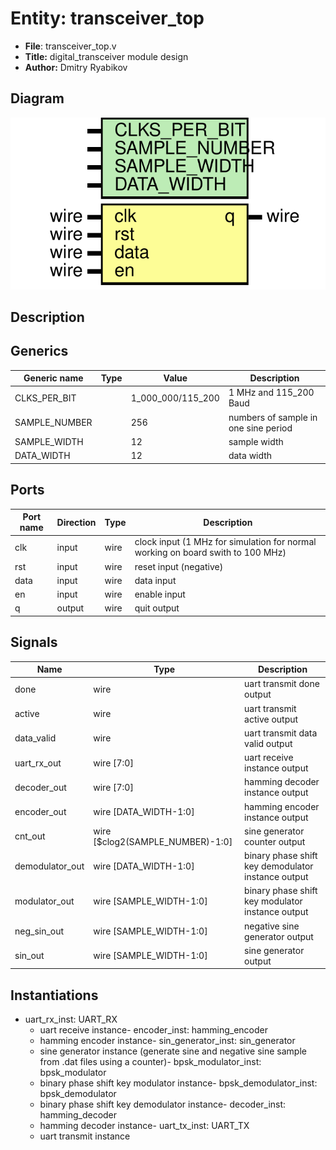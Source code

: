 
# Entity: transceiver_top 
- **File**: transceiver_top.v
- **Title:**  digital_transceiver module design
- **Author:**  Dmitry Ryabikov

## Diagram
![Diagram](transceiver_top.svg "Diagram")
## Description


## Generics

| Generic name  | Type | Value             | Description                          |
| ------------- | ---- | ----------------- | ------------------------------------ |
| CLKS_PER_BIT  |      | 1_000_000/115_200 | 1 MHz and 115_200 Baud               |
| SAMPLE_NUMBER |      | 256               | numbers of sample in one sine period |
| SAMPLE_WIDTH  |      | 12                | sample width                         |
| DATA_WIDTH    |      | 12                | data width                           |

## Ports

| Port name | Direction | Type | Description                                                                      |
| --------- | --------- | ---- | -------------------------------------------------------------------------------- |
| clk       | input     | wire | clock  input (1 MHz for simulation for normal working on board swith to 100 MHz) |
| rst       | input     | wire | reset  input (negative)                                                          |
| data      | input     | wire | data   input                                                                     |
| en        | input     | wire | enable input                                                                     |
| q         | output    | wire | quit   output                                                                    |

## Signals

| Name            | Type                             | Description                                        |
| --------------- | -------------------------------- | -------------------------------------------------- |
| done            | wire                             | uart transmit done output                          |
| active          | wire                             | uart transmit active output                        |
| data_valid      | wire                             | uart transmit data valid output                    |
| uart_rx_out     | wire [7:0]                       | uart receive instance output                       |
| decoder_out     | wire [7:0]                       | hamming decoder instance output                    |
| encoder_out     | wire [DATA_WIDTH-1:0]            | hamming encoder instance output                    |
| cnt_out         | wire [$clog2(SAMPLE_NUMBER)-1:0] | sine generator counter output                      |
| demodulator_out | wire [DATA_WIDTH-1:0]            | binary phase shift key demodulator instance output |
| modulator_out   | wire [SAMPLE_WIDTH-1:0]          | binary phase shift key modulator instance output   |
| neg_sin_out     | wire [SAMPLE_WIDTH-1:0]          | negative sine generator output                     |
| sin_out         | wire [SAMPLE_WIDTH-1:0]          | sine generator output                              |

## Instantiations

- uart_rx_inst: UART_RX
  - uart receive instance- encoder_inst: hamming_encoder
  - hamming encoder instance- sin_generator_inst: sin_generator
  - sine generator instance (generate sine and negative sine sample from .dat files using a counter)- bpsk_modulator_inst: bpsk_modulator
  - binary phase shift key modulator instance- bpsk_demodulator_inst: bpsk_demodulator
  - binary phase shift key demodulator instance- decoder_inst: hamming_decoder
  - hamming decoder instance- uart_tx_inst: UART_TX
  - uart transmit instance